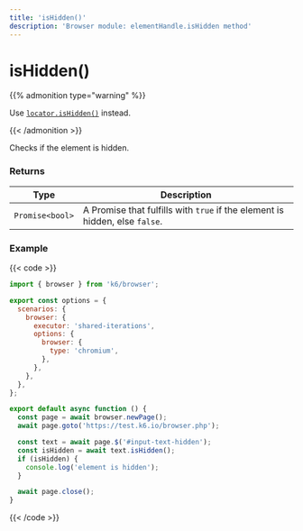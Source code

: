 ```yaml
---
title: 'isHidden()'
description: 'Browser module: elementHandle.isHidden method'
---
```


# isHidden()

{{% admonition type="warning" %}}

Use [`locator.isHidden()`](https://grafana.com/docs/k6/<K6_VERSION>/javascript-api/k6-browser/locator/ishidden/) instead.

{{< /admonition >}}

Checks if the element is hidden.

### Returns

| Type            | Description                                                                 |
| --------------- | --------------------------------------------------------------------------- |
| `Promise<bool>` | A Promise that fulfills with `true` if the element is hidden, else `false`. |

### Example

{{< code >}}

```javascript
import { browser } from 'k6/browser';

export const options = {
  scenarios: {
    browser: {
      executor: 'shared-iterations',
      options: {
        browser: {
          type: 'chromium',
        },
      },
    },
  },
};

export default async function () {
  const page = await browser.newPage();
  await page.goto('https://test.k6.io/browser.php');

  const text = await page.$('#input-text-hidden');
  const isHidden = await text.isHidden();
  if (isHidden) {  
    console.log('element is hidden');
  }

  await page.close();
}
```

{{< /code >}}
